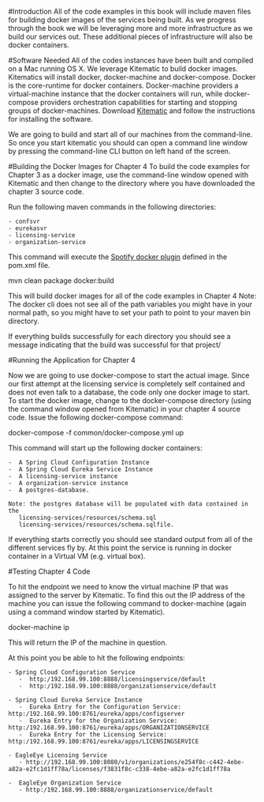 #Introduction
All of the code examples in this book will include maven files for building docker images of the services being built.  As we progress through the book we will be leveraging more and more infrastructure as we build our services out.   These additional pieces of infrastructure will also be docker containers.  


#Software Needed
All of the codes instances have been built and compiled on a Mac running OS X.  We leverage Kitematic to build docker images.  Kitematics will install docker, docker-machine and docker-compose.  Docker is the core-runtime for docker containers.  Docker-machine providers a virtual-machine instance that the docker containers will run, while docker-compose providers orchestration capabilities for  starting and stopping groups of docker-machines.  Download [Kitematic](https://kitematic.com/) and follow the instructions for installing the software.

We are going to build and start all of our machines from the command-line.  So once you start kitematic you should can open a command line window by pressing the command-line CLI button on left hand of the screen.

#Building the Docker Images for Chapter 4
To build the code examples for Chapter 3 as a docker image, use the command-line window opened with Kitematic and then change to the directory where you have downloaded the chapter 3 source code.

Run the following maven commands in the following directories:

    - confsvr  
    - eurekasvr
    - licensing-service
    - organization-service

This command will execute the [Spotify docker plugin](https://github.com/spotify/docker-maven-plugin) defined in the pom.xml file.  

   mvn clean package docker:build

This will build docker images for all of the code examples in Chapter 4  Note:  The docker cli does not see all of the path variables you might have in your normal path, so you might have to set your path to point to your maven bin directory.

If everything builds successfully for each directory you should see a message indicating that the build was successful for that project/

#Running the Application for Chapter 4

Now we are going to use docker-compose to start the actual image.  Since our first attempt at the licensing service is completely
self contained and does not even talk to a database, the code only one docker image to start.  To start the docker image,
change to the docker-compose directory (using the command window opened from Kitematic) in your chapter 4 source code.  Issue the following docker-compose command:

   docker-compose -f common/docker-compose.yml up

This command will start up the following docker containers:

    -  A Spring Cloud Configuration Instance
    -  A Spring Cloud Eureka Service Instance
    -  A licensing-service instance
    -  A organization-service instance
    -  A postgres-database.

    Note: the postgres database will be populated with data contained in the
       licensing-services/resources/schema.sql
       licensing-services/resources/schema.sqlfile.

If everything starts correctly you should see standard output from all of the different services fly by. At this point the service is running in docker container in a Virtual VM (e.g. virtual box).

#Testing Chapter 4 Code

To hit the endpoint we need to know the virtual machine IP that was assigned to the server by Kitematic.  To find this out the IP address of the machine you can issue the following command to docker-machine (again using a command window started by Kitematic).

docker-machine ip

This will return the IP of the machine in question.

At this point you be able to hit the following endpoints:

    - Spring Cloud Configuration Service
       -  http:/192.168.99.100:8888/licensingservice/default
       -  http:/192.168.99.100:8888/organizationservice/default  

    - Spring Cloud Eureka Service Instance
       -  Eureka Entry for the Configuration Service:  http:/192.168.99.100:8761/eureka/apps/configserver
       -  Eureka Entry for the Organization Service: http:/192.168.99.100:8761/eureka/apps/ORGANIZATIONSERVICE
       -  Eureka Entry for the Licensing Service:    http:/192.168.99.100:8761/eureka/apps/LICENSINGSERVICE

    - EagleEye Licensing Service    
       - http://192.168.99.100:8080/v1/organizations/e254f8c-c442-4ebe-a82a-e2fc1d1ff78a/licenses/f3831f8c-c338-4ebe-a82a-e2fc1d1ff78a

    -  EagleEye Organization Service
       - http:/192.168.99.100:8888/organizationservice/default
